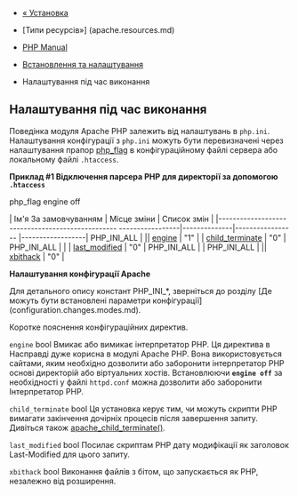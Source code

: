 - [« Установка](apache.installation.md)
- [Типи ресурсів»] (apache.resources.md)

- [PHP Manual](index.md)
- [Встановлення та налаштування](apache.setup.md)
- Налаштування під час виконання

## Налаштування під час виконання

Поведінка модуля Apache PHP залежить від налаштувань в `php.ini`. Налаштування
конфігурації з `php.ini` можуть бути перевизначені через налаштування
прапор
[php_flag](configuration.changes.md#configuration.changes.apache) в
конфігураційному файлі сервера або локальному файлі `.htaccess`.

**Приклад #1 Відключення парсера PHP для директорії за допомогою
`.htaccess`**

php_flag engine off

| Ім'я За замовчуванням | Місце зміни | Список змін |
|------------------------------------------------- -----------------|--------------|----------------- |------------------|
PHP_INI_ALL | || [engine](apache.configuration.md#ini.engine) | "1" | 
| [child_terminate](apache.configuration.md#ini.child-terminate) | "0" | PHP_INI_ALL | |
| [last_modified](apache.configuration.md#ini.last-modified) | "0" | PHP_INI_ALL | |
PHP_INI_ALL | || [xbithack](apache.configuration.md#ini.xbithack) | "0" | 

**Налаштування конфігурації Apache**

Для детального опису констант PHP_INI\_\*, зверніться до розділу [Де
можуть бути встановлені параметри
конфігурації] (configuration.changes.modes.md).

Коротке пояснення конфігураційних директив.

`engine` bool
Вмикає або вимикає інтерпретатор PHP. Ця директива в
Насправді дуже корисна в модулі Apache PHP. Вона використовується
сайтами, яким необхідно дозволити або заборонити інтерпретатор PHP
основі директорій або віртуальних хостів. Встановлюючи **`engine off`**
за необхідності у файлі `httpd.conf` можна дозволити або заборонити
Інтерпретатор PHP.

`child_terminate` bool
Ця установка керує тим, чи можуть скрипти PHP вимагати закінчення
дочірніх процесів після завершення запиту. Дивіться також
[apache_child_terminate()](function.apache-child-terminate.md).

`last_modified` bool
Посилає скриптам PHP дату модифікації як заголовок Last-Modified для
цього запиту.

`xbithack` bool
Виконання файлів з бітом, що запускається як PHP, незалежно від
розширення.
